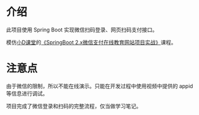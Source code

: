 # 介绍
此项目使用 Spring Boot 实现微信扫码登录、网页扫码支付接口。

模仿[小D课堂](http://xdclass.net)的[《SpringBoot 2.x微信支付在线教育网站项目实战》](https://xdclass.net/#/coursedetail?video_id=13)课程。

# 注意点
由于微信的限制，所以不能在线演示。只能在开发过程中使用视频中提供的 appid 等信息进行调试。

项目完成了微信登录和扫码的完整流程，仅当做学习笔记。